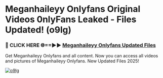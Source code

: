 # Meganhaileyy Onlyfans Original Videos 0nlyFans Leaked - Files Updated! (o9lg)

<h3>🔴 CLICK HERE 🌐==►► <a href="https://tinyurl.com/ehrbuxhb" rel="nofollow">Meganhaileyy Onlyfans Updated Files</a></h3>

Get Meganhaileyy Onlyfans and all content. Now you can access all videos and pictures of Meganhaileyy Onlyfans. New Updated Files 2025!

[![o9lg](https://i.imgur.com/lVYEuWS.gif)](https://tinyurl.com/ehrbuxhb)
